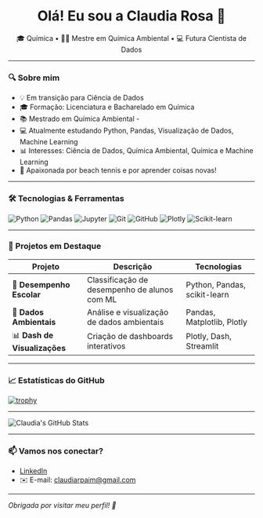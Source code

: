 <h1 align="center">Olá! Eu sou a Claudia Rosa 👋</h1>

<p align="center">
  🎓 Química • 👩‍🔬 Mestre em Química Ambiental • 💻 Futura Cientista de Dados  
</p>

---

### 🔍 Sobre mim

- 💡 Em transição para Ciência de Dados
- 🎓 Formação: Licenciatura e Bacharelado em Química  
- 📚 Mestrado em Química Ambiental  -   
- 💻 Atualmente estudando Python, Pandas, Visualização de Dados, Machine Learning  
- 📊 Interesses: Ciência de Dados, Química Ambiental, Química e Machine Learning 
- 🎾 Apaixonada por beach tennis e por aprender coisas novas!

---

### 🛠️ Tecnologias & Ferramentas


![Python](https://img.shields.io/badge/Python-3776AB?style=for-the-badge&logo=python&logoColor=white)
![Pandas](https://img.shields.io/badge/Pandas-150458?style=for-the-badge&logo=pandas&logoColor=white)
![Jupyter](https://img.shields.io/badge/Jupyter-F37626?style=for-the-badge&logo=jupyter&logoColor=white)
![Git](https://img.shields.io/badge/Git-F05032?style=for-the-badge&logo=git&logoColor=white)
![GitHub](https://img.shields.io/badge/GitHub-181717?style=for-the-badge&logo=github&logoColor=white)
![Plotly](https://img.shields.io/badge/Plotly-3F4F75?style=for-the-badge&logo=plotly&logoColor=white)
![Scikit-learn](https://img.shields.io/badge/Scikit--learn-F7931E?style=for-the-badge&logo=scikit-learn&logoColor=white)

---

### 🚀 Projetos em Destaque

| Projeto | Descrição | Tecnologias |
|--------|-----------|-------------|
| 📘 **Desempenho Escolar** | Classificação de desempenho de alunos com ML | Python, Pandas, scikit-learn |
| 🌱 **Dados Ambientais** | Análise e visualização de dados ambientais | Pandas, Matplotlib, Plotly |
| 📊 **Dash de Visualizações** | Criação de dashboards interativos | Plotly, Dash, Streamlit |

---

### 📈 Estatísticas do GitHub

<!-- 🏆 GitHub Trophy (estilo com A++ e fundo escuro) -->
[![trophy](https://github-profile-trophy.vercel.app/?username=claudiarpaim&theme=darkhub&no-frame=true&margin-w=15&rank=SECRET,SSS,SS,S,A,B)](https://github.com/ryo-ma/github-profile-trophy)

---

<!-- 📊 Estatísticas gerais do GitHub -->
![Claudia's GitHub Stats](https://github-readme-stats.vercel.app/api?username=claudiarpaim&show_icons=true&theme=radical&rank_icon=percentile&include_all_commits=true)


---

### 📫 Vamos nos conectar?

- [LinkedIn](www.linkedin.com/in/claudia-rosa-177a36a7)
- ✉️ E-mail: claudiarpaim@gmail.com

---

*Obrigada por visitar meu perfil! 💙*
